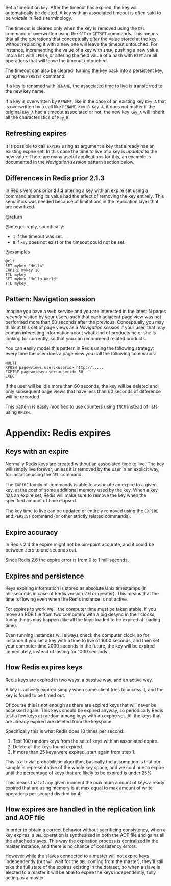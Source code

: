 Set a timeout on `key`. After the timeout has expired, the key will
automatically be deleted. A key with an associated timeout is often said to be
_volatile_ in Redis terminology.

The timeout is cleared only when the key is removed using the `DEL` command
or overwritten using the `SET` or `GETSET` commands. This means that all the
operations that conceptually _alter_ the value stored at the key without
replacing it with a new one will leave the timeout untouched. For instance,
incrementing the value of a key with `INCR`, pushing a new value into a list
with `LPUSH`, or altering the field value of a hash with `HSET` are all
operations that will leave the timeout untouched.

The timeout can also be cleared, turning the key back into a persistent key,
using the `PERSIST` command.

If a key is renamed with `RENAME`, the associated time to live is transferred to
the new key name.

If a key is overwritten by `RENAME`, like in the case of an existing key `Key_A`
that is overwritten by a call like `RENAME Key_B Key_A`, it does not matter if
the original `Key_A` had a timeout associated or not, the new key `Key_A` will
inherit all the characteristics of `Key_B`.

## Refreshing expires

It is possible to call `EXPIRE` using as argument a key that already has an
existing expire set. In this case the time to live of a key is _updated_ to the
new value. There are many useful applications for this, an example is documented
in the _Navigation session_ pattern section below.

## Differences in Redis prior 2.1.3

In Redis versions prior **2.1.3** altering a key with an expire set using a
command altering its value had the effect of removing the key entirely. This
semantics was needed because of limitations in the replication layer that are
now fixed.

@return

@integer-reply, specifically:

* `1` if the timeout was set.
* `0` if `key` does not exist or the timeout could not be set.

@examples

    @cli
    SET mykey "Hello"
    EXPIRE mykey 10
    TTL mykey
    SET mykey "Hello World"
    TTL mykey

## Pattern: Navigation session

Imagine you have a web service and you are interested in the latest N pages
_recently_ visited by your users, such that each adiacent page view was not
performed more than 60 seconds after the previous. Conceptually you may think at
this set of page views as a _Navigation session_ if your user, that may contain
interesting information about what kind of products he or she is looking for
currently, so that you can recommend related products.

You can easily model this pattern in Redis using the following strategy: every
time the user does a page view you call the following commands:

    MULTI
    RPUSH pagewviews.user:<userid> http://.....
    EXPIRE pagewviews.user:<userid> 60
    EXEC

If the user will be idle more than 60 seconds, the key will be deleted and only
subsequent page views that have less than 60 seconds of difference will be
recorded.

This pattern is easily modified to use counters using `INCR` instead of lists
using `RPUSH`.

# Appendix: Redis expires

## Keys with an expire

Normally Redis keys are created without an associated time to live. The key will
simply live forever, unless it is removed by the user in an explicit way, for
instance using the `DEL` command.

The `EXPIRE` family of commands is able to associate an expire to a given key,
at the cost of some additional memory used by the key. When a key has an expire
set, Redis will make sure to remove the key when the specified amount of time
elapsed.

The key time to live can be updated or entirely removed using the `EXPIRE` and
`PERSIST` command (or other strictly related commands).

## Expire accuracy

In Redis 2.4 the expire might not be pin-point accurate, and it could be between
zero to one seconds out.

Since Redis 2.6 the expire error is from 0 to 1 milliseconds.

## Expires and persistence

Keys expiring information is stored as absolute Unix timestamps (in milliseconds
in case of Redis version 2.6 or greater). This means that the time is flowing
even when the Redis instance is not active.

For expires to work well, the computer time must be taken stable. If you move an
RDB file from two computers with a big desync in their clocks, funny things may
happen (like all the keys loaded to be expired at loading time).

Even running instances will always check the computer clock, so for instance if
you set a key with a time to live of 1000 seconds, and then set your computer
time 2000 seconds in the future, the key will be expired immediately, instead of
lasting for 1000 seconds.

## How Redis expires keys

Redis keys are expired in two ways: a passive way, and an active way.

A key is actively expired simply when some client tries to access it, and the
key is found to be timed out.

Of course this is not enough as there are expired keys that will never be
accessed again. This keys should be expired anyway, so periodically Redis test a
few keys at random among keys with an expire set. All the keys that are already
expired are deleted from the keyspace.

Specifically this is what Redis does 10 times per second:

1. Test 100 random keys from the set of keys with an associated expire.
2. Delete all the keys found expired.
3. If more than 25 keys were expired, start again from step 1.

This is a trivial probabilistic algorithm, basically the assumption is that our
sample is representative of the whole key space, and we continue to expire until
the percentage of keys that are likely to be expired is under 25%

This means that at any given moment the maximum amount of keys already expired
that are using memory is at max equal to max amount of write operations per
second divided by 4.

## How expires are handled in the replication link and AOF file

In order to obtain a correct behavior without sacrificing consistency, when a
key expires, a `DEL` operation is synthesized in both the AOF file and gains
all the attached slaves. This way the expiration process is centralized in the
master instance, and there is no chance of consistency errors.

However while the slaves connected to a master will not expire keys
independently (but will wait for the `DEL` coming from the master), they'll
still take the full state of the expires existing in the dataset, so when a
slave is elected to a master it will be able to expire the keys independently,
fully acting as a master.
